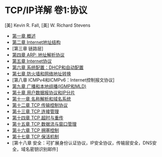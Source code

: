 # TCP/IP详解 卷1:协议

[美] Kevin R. Fall, [美] W. Richard Stevens

- [第一章 概述](chapter1.md)
- [第二章 Internet地址结构](chapter2.md)
- [第三章 链路层]
- [第四章 ARP: 地址解析协议](chapter4.md)
- [第五章 Internet协议](chapter5.md)
- [第六章 系统配置：DHCP和自动配置](chapter6.md)
- [第七章 防火墙和网络地址转换](chapter7.md)
- [第八章 ICMPv4和ICMPv6：Internet控制报文协议]
- [第九章 广播和本地组播(IGMP和MLD)](chapter9.md)
- [第十章 用户数据报协议和IP分片](chapter10.md)
- [第十一章 名称解析和域名系统](chapter11.md)
- [第十二章 TCP 传输控制协议](chapter12.md)
- [第十三章 TCP 连接管理](chapter13.md)
- [第十四章 TCP 超时与重传](chapter14.md)
- [第十五章 TCP 数据流与窗口管理](chapter15.md)
- [第十六章 TCP 拥塞控制](chapter16.md)
- [第十七章 TCP 保活机制](chapter17.md)
- [第十八章 安全：可扩展身份认证协议，IP安全协议，传输层安全，DNS安全，域名密钥识别邮件]



